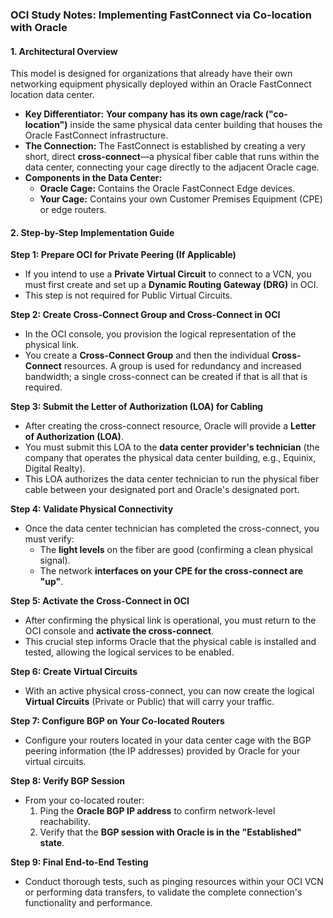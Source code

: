 ### **OCI Study Notes: Implementing FastConnect via Co-location with Oracle**

#### **1. Architectural Overview**

This model is designed for organizations that already have their own networking equipment physically deployed within an Oracle FastConnect location data center.

*   **Key Differentiator:** **Your company has its own cage/rack ("co-location")** inside the same physical data center building that houses the Oracle FastConnect infrastructure.
*   **The Connection:** The FastConnect is established by creating a very short, direct **cross-connect**—a physical fiber cable that runs within the data center, connecting your cage directly to the adjacent Oracle cage.
*   **Components in the Data Center:**
    *   **Oracle Cage:** Contains the Oracle FastConnect Edge devices.
    *   **Your Cage:** Contains your own Customer Premises Equipment (CPE) or edge routers.

#### **2. Step-by-Step Implementation Guide**

**Step 1: Prepare OCI for Private Peering (If Applicable)**
*   If you intend to use a **Private Virtual Circuit** to connect to a VCN, you must first create and set up a **Dynamic Routing Gateway (DRG)** in OCI.
*   This step is not required for Public Virtual Circuits.

**Step 2: Create Cross-Connect Group and Cross-Connect in OCI**
*   In the OCI console, you provision the logical representation of the physical link.
*   You create a **Cross-Connect Group** and then the individual **Cross-Connect** resources. A group is used for redundancy and increased bandwidth; a single cross-connect can be created if that is all that is required.

**Step 3: Submit the Letter of Authorization (LOA) for Cabling**
*   After creating the cross-connect resource, Oracle will provide a **Letter of Authorization (LOA)**.
*   You must submit this LOA to the **data center provider's technician** (the company that operates the physical data center building, e.g., Equinix, Digital Realty).
*   This LOA authorizes the data center technician to run the physical fiber cable between your designated port and Oracle's designated port.

**Step 4: Validate Physical Connectivity**
*   Once the data center technician has completed the cross-connect, you must verify:
    *   The **light levels** on the fiber are good (confirming a clean physical signal).
    *   The network **interfaces on your CPE for the cross-connect are "up"**.

**Step 5: Activate the Cross-Connect in OCI**
*   After confirming the physical link is operational, you must return to the OCI console and **activate the cross-connect**.
*   This crucial step informs Oracle that the physical cable is installed and tested, allowing the logical services to be enabled.

**Step 6: Create Virtual Circuits**
*   With an active physical cross-connect, you can now create the logical **Virtual Circuits** (Private or Public) that will carry your traffic.

**Step 7: Configure BGP on Your Co-located Routers**
*   Configure your routers located in your data center cage with the BGP peering information (the IP addresses) provided by Oracle for your virtual circuits.

**Step 8: Verify BGP Session**
*   From your co-located router:
    1.  Ping the **Oracle BGP IP address** to confirm network-level reachability.
    2.  Verify that the **BGP session with Oracle is in the "Established" state**.

**Step 9: Final End-to-End Testing**
*   Conduct thorough tests, such as pinging resources within your OCI VCN or performing data transfers, to validate the complete connection's functionality and performance.